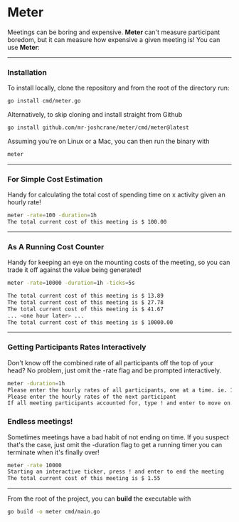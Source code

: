 # Meter

Meetings can be boring and expensive. **Meter** can't measure participant boredom, but it can measure how expensive a given meeting is! You can use **Meter**:
___
### Installation
To install locally, clone the repository and from the root of the directory run:
```bash
go install cmd/meter.go
```
Alternatively, to skip cloning and install straight from Github
```bash
go install github.com/mr-joshcrane/meter/cmd/meter@latest
```

Assuming you're on Linux or a Mac, you can then run the binary with
```bash
meter
```

___
### For Simple Cost Estimation
Handy for calculating the total cost of spending time on x activity given an hourly rate!
```bash
meter -rate=100 -duration=1h
The total current cost of this meeting is $ 100.00
```
___
### As A Running Cost Counter
Handy for keeping an eye on the mounting costs of the meeting, so you can trade it off against the value being generated!
```bash
meter -rate=10000 -duration=1h -ticks=5s

The total current cost of this meeting is $ 13.89
The total current cost of this meeting is $ 27.78
The total current cost of this meeting is $ 41.67
... <one hour later> ...
The total current cost of this meeting is $ 10000.00
```
---
### Getting Participants Rates Interactively
Don't know off the combined rate of all participants off the top of your head? No problem, just omit the -rate flag and be prompted interactively.
```bash
meter -duration=1h
Please enter the hourly rates of all participants, one at a time. ie. 150 OR 1000.50
Please enter the hourly rates of the next participant
If all meeting participants accounted for, type ! and enter to move on.
```
### Endless meetings!
Sometimes meetings have a bad habit of not ending on time. If you suspect that's the case, just omit the -duration flag to get a running timer you can terminate when it's finally over!
```bash
meter -rate 10000
Starting an interactive ticker, press ! and enter to end the meeting
The total current cost of this meeting is $ 1.55
```
___

From the root of the project, you can **build** the executable with
``` bash
go build -o meter cmd/main.go
```